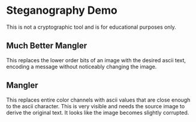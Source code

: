 # Steganography Demo

This is not a cryptographic tool and is for educational purposes only.

## Much Better Mangler

This replaces the lower order bits of an image with the desired ascii text, encoding a message without noticeably changing the image.

## Mangler

This replaces entire color channels with ascii values that are close enough to the ascii character. This is very visible and needs the source image to derive the original text. It looks like the image becomes slightly corrupted.
